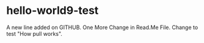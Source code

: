# hello-world9-test


A new line added on GITHUB.
One More Change in Read.Me File.
Change to test "How pull works".
